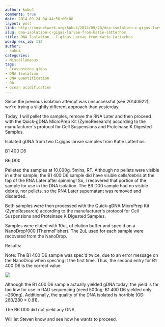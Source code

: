 ```yaml
---
author: kubu4
comments: true
date: 2014-09-24 04:44:56+00:00
layout: post
link: http://onsnetwork.org/kubu4/2014/09/23/dna-isolation-c-gigas-larvae-from-katie-latterhos/
slug: dna-isolation-c-gigas-larvae-from-katie-latterhos
title: DNA Isolation - C.gigas Larvae from Katie Latterhos
wordpress_id: 112
author:
- kubu4
categories:
- Miscellaneous
tags:
- Crassostrea gigas
- DNA Isolation
- DNA Quantification
- OA
- ocean acidification
---
```


Since the previous isolation attempt was unsuccessful (see 20140922), we're trying a slightly different approach than yesterday.

Today, I will pellet the samples, remove the RNA Later and then proceed with the Quick-gDNA MicroPrep Kit (ZymoResearch) according to the manufacturer's protocol for Cell Suspensions and Proteinase K Digested Samples.

Isolated gDNA from two C.gigas larvae samples from Katie Latterhos:

B1 400 D6

B6 D00

Pelleted the samples at 10,000g, 5mins, RT. Although no pellets were visible in either sample, the B1 400 D6 sample did have visible cells/debris at the top of the RNA Later after spinning! So, I recovered that portion of the sample for use in the DNA isolation. The B6 D00 sample had no visible debris, nor pellets, so the RNA Later supernatant was removed and discarded.

Both samples were then processed with the Quick-gDNA MicroPrep Kit (ZymoResearch) according to the manufacturer's protocol for Cell Suspensions and Proteinase K Digested Samples.

Samples were eluted with 10uL of elution buffer and spec'd on a NanoDrop1000 (ThermoFisher). The 2uL used for each sample were recovered from the NanoDrop.

Results:

Note: The B1 400 D6 sample was spec'd twice, due to an error message on the NanoDrop when spec'ing it the first time. Thus, the second entry for B1 400 D6 is the correct value.

![](http://eagle.fish.washington.edu/Arabidopsis/20140923%20-%20Gigas%20larvae%20ODs-01.JPG)

Although the B1 400 D6 sample actually yielded gDNA today, the yield is far too low for use in RAD sequencing (need 500ng; B1 400 D6 yielded only ~260ng). Additionally, the quality of the DNA isolated is horrible (OD 260/280 = 0.81).

The B6 D00 did not yield any DNA.

Will let Steven know and see how he wants to proceed.
